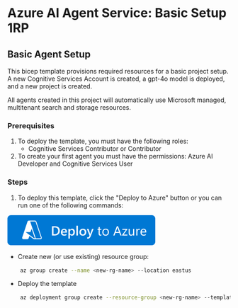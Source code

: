# Azure AI Agent Service: Basic Setup 1RP

## Basic Agent Setup
   

This bicep template provisions required resources for a basic project setup. A new Cognitive Services Account is created, a gpt-4o model is deployed, and a new project is created.

All agents created in this project will automatically use Microsoft managed, multitenant search and storage resources.

### Prerequisites
1. To deploy the template, you must have the following roles:
    * Cognitive Services Contributor or Contributor 
1. To create your first agent you must have the permissions: Azure AI Developer and Cognitive Services User
 
### Steps

1. To deploy this template, click the "Deploy to Azure" button or you can run one of the following commands:

[![Deploy To Azure](https://raw.githubusercontent.com/Azure/azure-quickstart-templates/master/1-CONTRIBUTION-GUIDE/images/deploytoazure.svg?sanitize=true)](https://portal.azure.com/#create/Microsoft.Template/uri/https%3A%2F%2Fraw.githubusercontent.com%2Fazure-ai-foundry%2Ffoundry-samples%2Frefs%2Fheads%2Fmain%2Fuse-cases%2Fagents%2Fsetup%2Fbasic-setup%2Fbasic-setup.json)


* Create new (or use existing) resource group:

```bash
    az group create --name <new-rg-name> --location eastus
```

* Deploy the template

```bash
    az deployment group create --resource-group <new-rg-name> --template-file basic-setup.bicep
```
